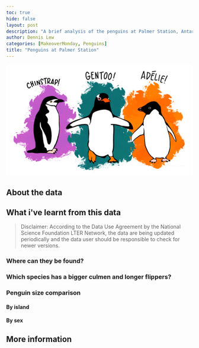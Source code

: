 ```yaml
---
toc: true
hide: false
layout: post
description: "A brief analysis of the penguins at Palmer Station, Antarctica LTER"
author: Dennis Lew
categories: [MakeoverMonday, Penguins]
title: "Penguins at Palmer Station"
---
```



![Artwork by @allison_horst](post_images/penguin_header_img.png)

## About the data


## What i've learnt from this data
> Disclaimer: According to the Data Use Agreement by the National Science Foundation LTER Network, the data are being updated periodically and the data user should be responsible to check for newer versions.

### Where can they be found?


### Which species has a bigger culmen and longer flippers?


### Penguin size comparison
#### By island


#### By sex


## More information
